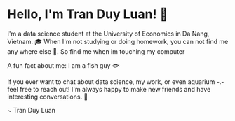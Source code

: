 # Hello, I'm Tran Duy Luan! 👋
I'm a data science student at the University of Economics in Da Nang, Vietnam. 🎓 When I'm not studying or doing homework, you can not find me any where else 🤖. So finđ me when im touching my computer

A fun fact about me: I am a fish guy  🐟

If you ever want to chat about data science, my work, or even aquarium -.-  feel free to reach out! 
I'm always happy to make new friends and have interesting conversations. 💬

~ Tran Duy Luan
